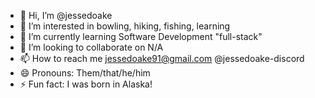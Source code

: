 - 👋 Hi, I’m @jessedoake
- 👀 I’m interested in bowling, hiking, fishing, learning
- 🌱 I’m currently learning Software Development "full-stack"
- 💞️ I’m looking to collaborate on N/A
- 📫 How to reach me jessedoake91@gmail.com @jessedoake-discord
- 😄 Pronouns: Them/that/he/him
- ⚡ Fun fact: I was born in Alaska!

<!---
valientjuno/valientjuno is a ✨ special ✨ repository because its `README.md` (this file) appears on your GitHub profile.
You can click the Preview link to take a look at your changes.
--->
